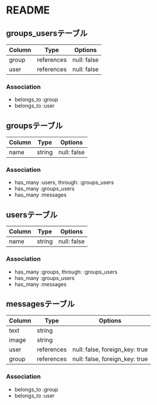 # README


## groups_usersテーブル

|Column|Type|Options|
|------|----|-------|
|group|references|null: false|foreign_key: true|
|user|references|null: false|foreign_key: true|

### Association
- belongs_to :group
- belongs_to :user


## groupsテーブル
|Column|Type|Options|
|------|----|-------|
|name|string|null: false|


### Association

 - has_many :users, through: :groups_users
 - has_many :groups_users
 - has_many :messages


## usersテーブル
|Column|Type|Options|
|------|----|-------|
|name|string|null: false|


### Association

 - has_many :groups, through: :groups_users
 - has_many :groups_users
 - has_many :messages


## messagesテーブル
|Column|Type|Options|
|------|----|-------|
|text|string|
|image|string|
|user|references|null: false, foreign_key: true|
|group|references|null: false, foreign_key: true|

### Association
- belongs_to :group
- belongs_to :user
